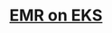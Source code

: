 # [EMR on EKS](https://docs.aws.amazon.com/emr/latest/EMR-on-EKS-DevelopmentGuide/emr-eks.html)

<!-- BEGINNING OF PRE-COMMIT-TERRAFORM DOCS HOOK -->
<!-- END OF PRE-COMMIT-TERRAFORM DOCS HOOK -->
